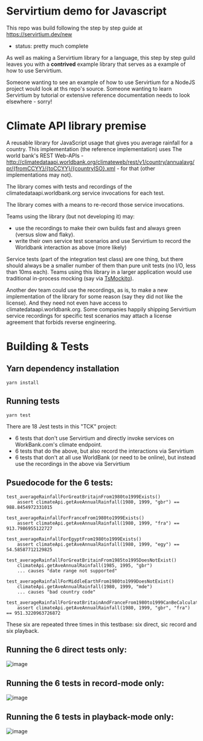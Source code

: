 # Servirtium demo for Javascript

This repo was build following the step by step guide at https://servirtium.dev/new 

- status: pretty much complete

As well as making a Servirtium library for a language, this step by step guild leaves you with a **contrived** example library that serves as a example of how to use Servirtium.

Someone wanting to see an example of how to use Servirtium for a NodeJS project would look at ths repo's source. Someone wanting to learn Servirtium by tutorial or extensive reference documentation needs to look elsewhere - sorry!

# Climate API library premise

A reusable library for JavaScript usage that gives you average rainfall for a country. This implementation (the reference implementation) uses The world bank's REST Web-APIs - http://climatedataapi.worldbank.org/climateweb/rest/v1/country/annualavg/pr/{fromCCYY}/{toCCYY}/{countryISO}.xml - for that (other implementations may not).

The library comes with tests and recordings of the climatedataapi.worldbank.org service invocations for each test.

The library comes with a means to re-record those service invocations.

Teams using the library (but not developing it) may:

* use the recordings to make their own builds fast and always green (versus slow and flaky).
* write their own service test scenarios and use Servirtium to record the Worldbank interaction as above (more likely)

Service tests (part of the integration test class) are one thing, but there should always be a smaller number of them than pure unit tests (no I/O, less than 10ms each). Teams using this library in a larger application would use traditional in-process mocking (say via [TsMockito](https://github.com/NagRock/ts-mockito)).

Another dev team could use the recordings, as is, to make a new implementation of the library for some reason (say they did not like the license). And they need not even have access to climatedataapi.worldbank.org. Some companies happily shipping Servirtium service recordings for specific test scenarios may attach a license agreement that forbids reverse engineering.

# Building & Tests
    
## Yarn dependency installation

```
yarn install
```

## Running tests

```
yarn test
```

There are 18 Jest tests in this "TCK" project:

* 6 tests that don't use Servirtium and directly invoke services on WorkBank.com's climate endpoint. 
* 6 tests that do the above, but also record the interactions via Servirtium
* 6 tests that don't at all use WorldBank (or need to be online), but instead use the recordings in the above via Servirtium

## Psuedocode for the 6 tests:

```
test_averageRainfallForGreatBritainFrom1980to1999Exists()
    assert climateApi.getAveAnnualRainfall(1980, 1999, "gbr") == 988.8454972331015

test_averageRainfallForFranceFrom1980to1999Exists()
    assert climateApi.getAveAnnualRainfall(1980, 1999, "fra") == 913.7986955122727

test_averageRainfallForEgyptFrom1980to1999Exists()
    assert climateApi.getAveAnnualRainfall(1980, 1999, "egy") == 54.58587712129825

test_averageRainfallForGreatBritainFrom1985to1995DoesNotExist()
    climateApi.getAveAnnualRainfall(1985, 1995, "gbr")
    ... causes "date range not supported" 

test_averageRainfallForMiddleEarthFrom1980to1999DoesNotExist()
    climateApi.getAveAnnualRainfall(1980, 1999, "mde")
    ... causes "bad country code"

test_averageRainfallForGreatBritainAndFranceFrom1980to1999CanBeCalculatedFromTwoRequests()
    assert climateApi.getAveAnnualRainfall(1980, 1999, "gbr", "fra") == 951.3220963726872
```

These six are repeated three times in this testbase: six direct, sic record and six playback.

## Running the 6 direct tests only:

![image](https://user-images.githubusercontent.com/82182/90219081-34c4d280-ddfd-11ea-9c2b-b54e270cc7cd.png)

## Running the 6 tests in record-mode only:

![image](https://user-images.githubusercontent.com/82182/90219208-6a69bb80-ddfd-11ea-980d-ec71f7bdb59d.png)

## Running the 6 tests in playback-mode only:

![image](https://user-images.githubusercontent.com/82182/90219297-a00ea480-ddfd-11ea-9610-6450d949d0df.png)
